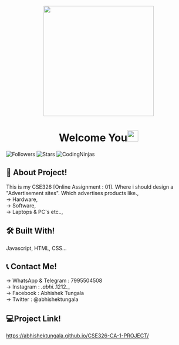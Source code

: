 <p align="center">
<a><img src="https://abhishektungala.github.io/CSE326-CA-1-PROJECT/images/Abhi%20AD'S.png" width="300px"> </a>
  

  </p>

<h1 align="center">Welcome You<img src="https://raw.githubusercontent.com/MartinHeinz/MartinHeinz/master/wave.gif" width="30px"></h1>



![Followers](https://img.shields.io/github/followers/CodingNinjas-LPU?style=plastic&color=white=FOLLOWERS)
![Stars](https://img.shields.io/github/stars/Techahead?affiliations=OWNER&style=social)
<img src="https://komarev.com/ghpvc/?username=CodingNinjas-LPU" alt="CodingNinjas" /> 
  
  </p>



## 🚀 About Project!
This is my CSE326 [Online Assignment : 01]. Where i should design a "Advertisement sites". Which advertises products like.,   
→ Hardware,  
→ Software,  
→ Laptops & PC's etc..,


## 🛠 Built With!
Javascript, HTML, CSS...


## 📞 Contact Me!
→ WhatsApp & Telegram : 7995504508  
→ Instagram : _.abhi._.1212._  
→ Facebook : Abhishek Tungala  
→ Twitter : @abhishektungala

## 





## 💻Project Link!
https://abhishektungala.github.io/CSE326-CA-1-PROJECT/

